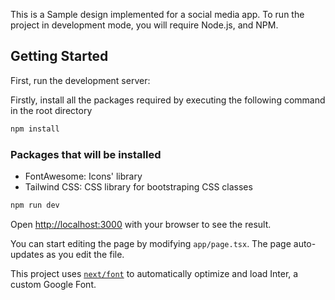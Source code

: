 This is a Sample design implemented for a social media app. To run the project in development mode, you will require Node.js, and NPM.

## Getting Started

First, run the development server:

Firstly, install all the packages required by executing the following command in the root directory

```bash 
npm install
```

### Packages that will be installed
- FontAwesome: Icons' library
- Tailwind CSS: CSS library for bootstraping CSS classes 

```bash
npm run dev
```

Open [http://localhost:3000](http://localhost:3000) with your browser to see the result.

You can start editing the page by modifying `app/page.tsx`. The page auto-updates as you edit the file.

This project uses [`next/font`](https://nextjs.org/docs/basic-features/font-optimization) to automatically optimize and load Inter, a custom Google Font.


